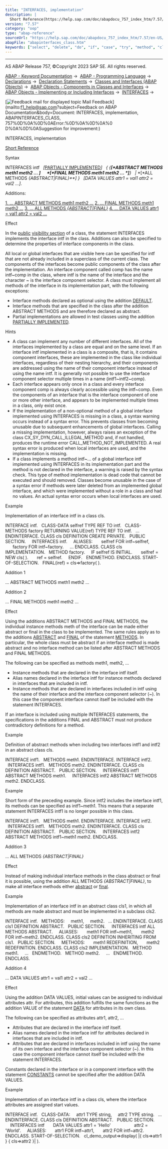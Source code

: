 ```yaml
---
title: "INTERFACES, implementation"
description: |
  Short Reference(https://help.sap.com/doc/abapdocu_757_index_htm/7.57/en-US/abapinterfaces_shortref.htm) Syntax INTERFACES intf PARTIALLY IMPLEMENTED(https://help.sap.com/doc/abapdocu_757_index_htm/7.57/en-US/abapinterfaces_partially.htm)  ABSTRACT METHODS meth1 meth2 ...
version: "7.57"
category: "oop"
type: "abap-reference"
sourceUrl: "https://help.sap.com/doc/abapdocu_757_index_htm/7.57/en-US/abapinterfaces_class.htm"
abapFile: "abapinterfaces_class.htm"
keywords: ["select", "delete", "do", "if", "case", "try", "method", "class", "data", "abapinterfaces"]
---
```


* * *

AS ABAP Release 757, ©Copyright 2023 SAP SE. All rights reserved.

[ABAP - Keyword Documentation](https://help.sap.com/doc/abapdocu_757_index_htm/7.57/en-US/abenabap.htm) →  [ABAP - Programming Language](https://help.sap.com/doc/abapdocu_757_index_htm/7.57/en-US/abenabap_reference.htm) →  [Declarations](https://help.sap.com/doc/abapdocu_757_index_htm/7.57/en-US/abendeclarations.htm) →  [Declaration Statements](https://help.sap.com/doc/abapdocu_757_index_htm/7.57/en-US/abenabap_declarations.htm) →  [Classes and Interfaces (ABAP Objects)](https://help.sap.com/doc/abapdocu_757_index_htm/7.57/en-US/abenclasses_and_interfaces.htm) →  [ABAP Objects - Components in Classes and Interfaces](https://help.sap.com/doc/abapdocu_757_index_htm/7.57/en-US/abenclass_ifac_components.htm) →  [ABAP Objects - Implementing or Including Interfaces](https://help.sap.com/doc/abapdocu_757_index_htm/7.57/en-US/abeninterfaces.htm) →  [INTERFACES](https://help.sap.com/doc/abapdocu_757_index_htm/7.57/en-US/abapinterfaces.htm) → 

 [![](Mail.gif?object=Mail.gif&sap-language=EN "Feedback mail for displayed topic") Mail Feedback](mailto:f1_help@sap.com?subject=Feedback on ABAP Documentation&body=Document: INTERFACES, implementation, ABAPINTERFACES_CLASS, 757%0D%0A%0D%0AError:%0D%0A%0D%0A%0
D%0A%0D%0ASuggestion for improvement:)

INTERFACES, implementation

[Short Reference](https://help.sap.com/doc/abapdocu_757_index_htm/7.57/en-US/abapinterfaces_shortref.htm)

Syntax

INTERFACES intf
  *\[*[PARTIALLY IMPLEMENTED](https://help.sap.com/doc/abapdocu_757_index_htm/7.57/en-US/abapinterfaces_partially.htm)*\]*
  *{* *{**\[*ABSTRACT METHODS meth1 meth2 ... *\]*
     *\[*FINAL METHODS meth1 meth2 ... *\]**}*
  *|* *\[*ALL METHODS *{*ABSTRACT*|*FINAL*}**\]* *}*
  *\[*DATA VALUES attr1 = val1 attr2 = val2 ...*\]*.

Additions:

[1\. ... ABSTRACT METHODS meth1 meth2 ...](#!ABAP_ADDITION_1@1@)
[2\. ... FINAL METHODS meth1 meth2 ...](#!ABAP_ADDITION_2@2@)
[3\. ... ALL METHODS *{*ABSTRACT*|*FINAL*}*](#!ABAP_ADDITION_3@3@)
[4\. ... DATA VALUES attr1 = val1 attr2 = val2 ...](#!ABAP_ADDITION_4@4@)

Effect

In the [public](https://help.sap.com/doc/abapdocu_757_index_htm/7.57/en-US/abenpublic_glosry.htm "Glossary Entry") [visibility section](https://help.sap.com/doc/abapdocu_757_index_htm/7.57/en-US/abenvisibility_section_glosry.htm "Glossary Entry") of a class, the statement INTERFACES implements the interface intf in the class. Additions can also be specified to determine the properties of interface components in the class.

All local or global interfaces that are visible here can be specified for intf that are not already included in a superclass of the current class. The components of the interfaces become public components of the class after the implementation. An interface component called comp has the name intf~comp in the class, where intf is the name of the interface and the character ~ is the interface component selector. A class must implement all methods of the interface in its implementation part, with the following exceptions:

-   Interface methods declared as optional using the addition [DEFAULT](https://help.sap.com/doc/abapdocu_757_index_htm/7.57/en-US/abapmethods_default.htm).
-   Interface methods that are specified in the class after the addition ABSTRACT METHODS and are therefore declared as abstract.
-   Partial implementations are allowed in test classes using the addition [PARTIALLY IMPLEMENTED](https://help.sap.com/doc/abapdocu_757_index_htm/7.57/en-US/abapinterfaces_partially.htm).

Hints

-   A class can implement any number of different interfaces. All of the interfaces implemented by a class are equal and on the same level. If an interface intf implemented in a class is a composite, that is, it contains component interfaces, these are implemented in the class like individual interfaces, regardless of their nesting hierarchy, and their components are addressed using the name of their component interface instead of using the name intf. It is generally not possible to use the interface component selector multiple times in a name (intf1~intf2~comp).
-   Each interface appears only once in a class and every interface component comp is always clearly accessible using the intf~comp. Even the components of an interface that is the interface component of one or more other interface, and appears to be implemented multiple times in a class, only exist once.
-   If the implementation of a non-optional method of a global interface implemented using INTERFACES is missing in a class, a syntax warning occurs instead of a syntax error. This prevents classes from becoming unusable due to subsequent enhancements of global interfaces. Calling a missing implementation, however, always raises an exception of the class CX\_SY\_DYN\_CALL\_ILLEGAL\_METHOD and, if not handled, produces the runtime error CALL\_METHOD\_NOT\_IMPLEMENTED. A real syntax error is produced when local interfaces are used, and the implementation is missing.
-   If a class implements a method intf~... of a global interface intf implemented using INTERFACES in its implementation part and the method is not declared in the interface, a warning is raised by the syntax check. This type of method implementation is dead code that cannot be executed and should removed. Classes become unusable in the case of a syntax error if methods were later deleted from an implemented global interface, and which were implemented without a role in a class and had no values. An actual syntax error occurs when local interfaces are used.

Example

Implementation of an interface intf in a class cls.

INTERFACE intf.
  CLASS-DATA selfref TYPE REF TO intf.
  CLASS-METHODS factory RETURNING VALUE(ref) TYPE REF TO intf.
  ...
ENDINTERFACE.
CLASS cls DEFINITION CREATE PRIVATE.
  PUBLIC SECTION.
    INTERFACES intf.
    ALIASES:
      selfref FOR intf~selfref,
      factory FOR intf~factory.
    ...
ENDCLASS.
CLASS cls IMPLEMENTATION.
  METHOD factory.
    IF selfref IS INITIAL.
      selfref = NEW cls( ).
      ref = selfref.
    ENDIF.
  ENDMETHOD.
ENDCLASS.
START-OF-SELECTION.
  FINAL(iref) = cls=>factory( ).

Addition 1   

... ABSTRACT METHODS meth1 meth2 ...

Addition 2   

... FINAL METHODS meth1 meth2 ...

Effect

Using the additions ABSTRACT METHODS and FINAL METHODS, the individual instance methods meth of the interface can be made either abstract or final in the class to be implemented. The same rules apply as to the additions [ABSTRACT](https://help.sap.com/doc/abapdocu_757_index_htm/7.57/en-US/abapmethods_abstract_final.htm) and [FINAL](https://help.sap.com/doc/abapdocu_757_index_htm/7.57/en-US/abapmethods_abstract_final.htm) of the statement [METHODS](https://help.sap.com/doc/abapdocu_757_index_htm/7.57/en-US/abapmethods.htm). In particular, the whole class must be abstract if an interface method is made abstract and no interface method can be listed after ABSTRACT METHODS and FINAL METHODS.

The following can be specified as methods meth1, meth2, ...

-   Instance methods that are declared in the interface intf itself.
-   Alias names declared in the interface intf for instance methods declared in interfaces that are included in intf.
-   Instance methods that are declared in interfaces included in intf using the name of their interface and the interface component selector (~). In this case the component interface cannot itself be included with the statement INTERFACES.

If an interface is included using multiple INTERFACES statements, the specifications in the additions FINAL and ABSTRACT must not produce contradictory definitions for a method.

Example

Definition of abstract methods when including two interfaces intf1 and intf2 in an abstract class cls.

INTERFACE intf1.
  METHODS meth1.
ENDINTERFACE.
INTERFACE intf2.
  INTERFACES intf1.
  METHODS meth2.
ENDINTERFACE.
CLASS cls DEFINITION ABSTRACT.
  PUBLIC SECTION.
    INTERFACES intf1 ABSTRACT METHODS meth1.
    INTERFACES intf2 ABSTRACT METHODS meth2.
ENDCLASS.

Example

Short form of the preceding example. Since intf2 includes the interface intf1, its methods can be specified as intf1~meth1. This means that a separate statement INTERFACES intf1 is no longer possible in this class.

INTERFACE intf1.
  METHODS meth1.
ENDINTERFACE.
INTERFACE intf2.
  INTERFACES intf1.
  METHODS meth2.
ENDINTERFACE.
CLASS cls DEFINITION ABSTRACT.
  PUBLIC SECTION.
    INTERFACES intf2 ABSTRACT METHODS intf1~meth1 meth2.
ENDCLASS.

Addition 3   

... ALL METHODS *{*ABSTRACT*|*FINAL*}*

Effect

Instead of making individual interface methods in the class abstract or final it is possible, using the addition ALL METHODS *{*ABSTRACT*|*FINAL*}*, to make all interface methods either [abstract](https://help.sap.com/doc/abapdocu_757_index_htm/7.57/en-US/abapmethods_abstract_final.htm) or [final](https://help.sap.com/doc/abapdocu_757_index_htm/7.57/en-US/abapmethods_abstract_final.htm).

Example

Implementation of an interface intf in an abstract class cls1, in which all methods are made abstract and must be implemented in a subclass cls2.

INTERFACE intf.
  METHODS:
    meth1,
    meth2.
  ...
ENDINTERFACE.
CLASS cls1 DEFINITION ABSTRACT.
  PUBLIC SECTION.
    INTERFACES intf ALL METHODS ABSTRACT.
    ALIASES:
      meth1 FOR intf~meth1,
      meth2 FOR intf~meth2.
ENDCLASS.
CLASS cls2 DEFINITION INHERITING FROM cls1.
  PUBLIC SECTION.
    METHODS:
      meth1 REDEFINITION,
      meth2 REDEFINITION.
ENDCLASS.
CLASS cls2 IMPLEMENTATION.
  METHOD meth1.
    ...
  ENDMETHOD.
  METHOD meth2.
    ...
  ENDMETHOD.
ENDCLASS.

Addition 4   

... DATA VALUES attr1 = val1 attr2 = val2 ...

Effect

Using the addition DATA VALUES, initial values can be assigned to individual attributes attr. For attributes, this addition fulfills the same functions as the addition VALUE of the statement [DATA](https://help.sap.com/doc/abapdocu_757_index_htm/7.57/en-US/abapdata.htm) for attributes in its own class.

The following can be specified as attributes attr1, attr2, ...

-   Attributes that are declared in the interface intf itself.
-   Alias names declared in the interface intf for attributes declared in interfaces that are included in intf.
-   Attributes that are declared in interfaces included in intf using the name of its own interface and the interface component selector (~). In this case the component interface cannot itself be included with the statement INTERFACES.

Constants declared in the interface or in a component interface with the statement [CONSTANTS](https://help.sap.com/doc/abapdocu_757_index_htm/7.57/en-US/abapconstants.htm) cannot be specified after the addition DATA VALUES.

Example

Implementation of an interface intf in a class cls, where the interface attributes are assigned start values.

INTERFACE intf.
  CLASS-DATA:
    attr1 TYPE string,
    attr2 TYPE string.
  ...
ENDINTERFACE.
CLASS cls DEFINITION ABSTRACT.
  PUBLIC SECTION.
    INTERFACES intf
      DATA VALUES attr1 = 'Hello'
                  attr2 = 'World'.
    ALIASES:
      attr1 FOR intf~attr1,
      attr2 FOR intf~attr2.
ENDCLASS.
START-OF-SELECTION.
  cl\_demo\_output=>display( |{ cls=>attr1 } { cls=>attr2 }| ).